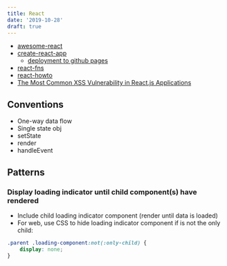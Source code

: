 ```yaml
---
title: React
date: '2019-10-28'
draft: true
---
```


- [awesome-react](https://github.com/enaqx/awesome-react)
- [create-react-app](https://github.com/facebook/create-react-app)
  - [deployment to github pages](https://create-react-app.dev/docs/deployment/#github-pages)
- [react-fns](https://github.com/jaredpalmer/react-fns)
- [react-howto](https://github.com/petehunt/react-howto)
- [The Most Common XSS Vulnerability in React.js Applications](https://medium.com/node-security/the-most-common-xss-vulnerability-in-react-js-applications-2bdffbcc1fa0)

## Conventions

- One-way data flow
- Single state obj
- setState
- render
- handleEvent

## Patterns

### Display loading indicator until child component(s) have rendered

- Include child loading indicator component (render until data is loaded)
- For web, use CSS to hide loading indicator component if is not the only child:

```css
.parent .loading-component:not(:only-child) {
	display: none;
}
```
